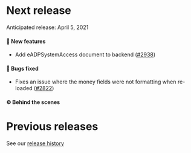 # Next release

Anticipated release: April 5, 2021

#### 🚀 New features

- Add eADPSystemAccess document to backend ([#2938])

#### 🐛 Bugs fixed

- Fixes an issue where the money fields were not formatting when re-loaded ([#2822])

#### ⚙️ Behind the scenes

# Previous releases

See our [release history](https://github.com/CMSgov/eAPD/releases)

[#2822]: https://github.com/CMSgov/eAPD/issues/2822
[#2938]: https://github.com/CMSgov/eAPD/issues/2938
